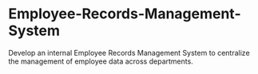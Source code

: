 # Employee-Records-Management-System
Develop an internal Employee Records Management System to centralize the management of employee data across departments.
